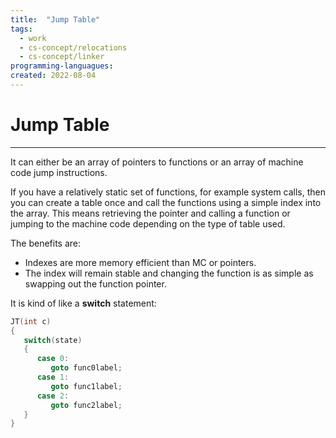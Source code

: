 ```yaml
---
title:  "Jump Table"
tags:
  - work
  - cs-concept/relocations
  - cs-concept/linker
programming-languagues:
created: 2022-08-04
---
```

# Jump Table
---
It can either be an array of pointers to functions or an array of machine code jump instructions. 

If you have a relatively static set of functions, for example system calls, then you can create a table once and call the functions using a simple index into the array. This means retrieving the pointer and calling a function or jumping to the machine code depending on the type of table used.

The benefits are:
- Indexes are more memory efficient than MC or pointers.
- The index will remain stable and changing the function is as simple as swapping out the function pointer.

It is kind of like a **switch** statement:

```c
JT(int c)
{
   switch(state)
   {
      case 0:
         goto func0label;
      case 1:
         goto func1label;
      case 2:
         goto func2label;
   }
}
```